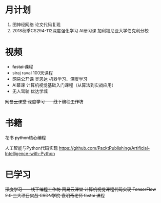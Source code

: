 # 月计划
1. 图神经网络 论文代码复现
2. 2018秋季CS294-112深度强化学习  AI研习课  加利福尼亚大学伯克利分校


# 视频
- ~~fastai 课程~~
- siraj raval 100天课程
- 网易公开课  吴恩达 机器学习、深度学习
- AI幕课 计算机视觉基础入门课程（从算法到实战应用）
- 无人驾驶 优达学城

~~网易云课堂 深度学习——线下编程工作坊~~


# 书籍
花书
~~python核心编程~~

人工智能与Python代码实现 
https://github.com/PacktPublishing/Artificial-Intelligence-with-Python

# 已学习
~~深度学习——线下编程工作坊   网易云课堂
计算机视觉课程代码实现
TensorFlow 2.0 三大项目实战  CSDN学院  袁明奇老师
fastai 课程~~